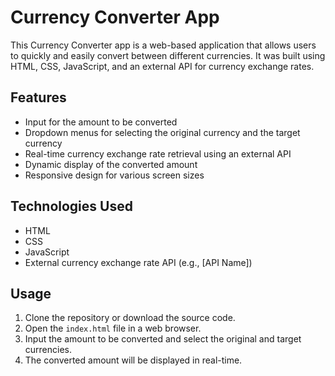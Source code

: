 # Currency Converter App

This Currency Converter app is a web-based application that allows users to quickly and easily convert between different currencies. It was built using HTML, CSS, JavaScript, and an external API for currency exchange rates.

## Features

- Input for the amount to be converted
- Dropdown menus for selecting the original currency and the target currency
- Real-time currency exchange rate retrieval using an external API
- Dynamic display of the converted amount
- Responsive design for various screen sizes

## Technologies Used

- HTML
- CSS
- JavaScript
- External currency exchange rate API (e.g., [API Name])

## Usage

1. Clone the repository or download the source code.
2. Open the `index.html` file in a web browser.
3. Input the amount to be converted and select the original and target currencies.
4. The converted amount will be displayed in real-time.


 
